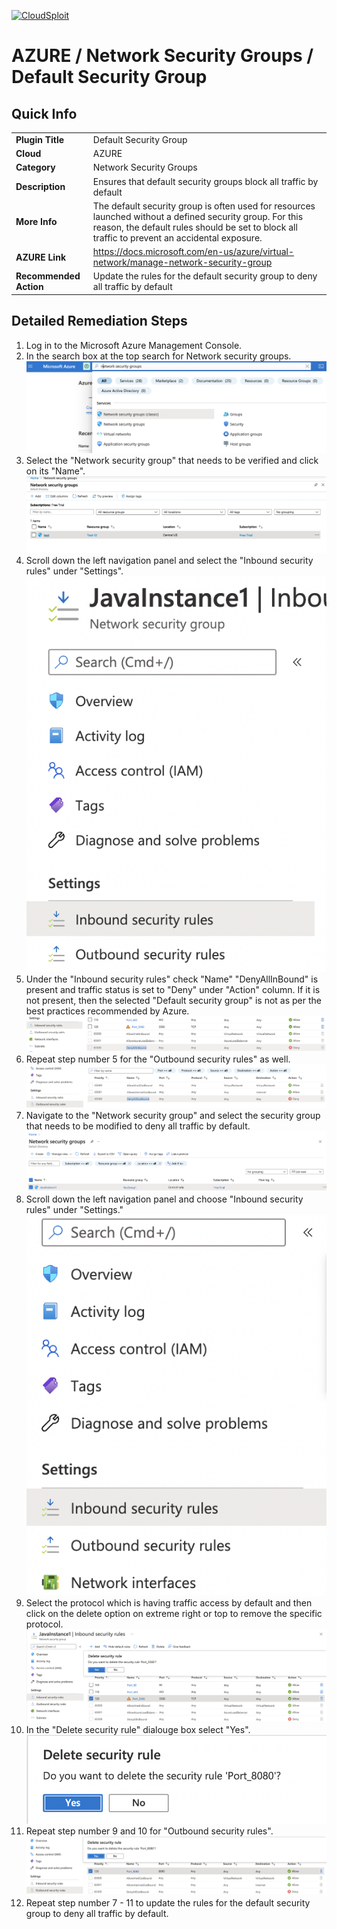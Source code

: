 [![CloudSploit](https://cloudsploit.com/img/logo-new-big-text-100.png "CloudSploit")](https://cloudsploit.com)

# AZURE / Network Security Groups / Default Security Group

## Quick Info

| | |
|-|-|
| **Plugin Title** | Default Security Group |
| **Cloud** | AZURE |
| **Category** | Network Security Groups |
| **Description** | Ensures that default security groups block all traffic by default |
| **More Info** | The default security group is often used for resources launched without a defined security group. For this reason, the default rules should be set to block all traffic to prevent an accidental exposure. |
| **AZURE Link** | https://docs.microsoft.com/en-us/azure/virtual-network/manage-network-security-group |
| **Recommended Action** | Update the rules for the default security group to deny all traffic by default |

## Detailed Remediation Steps
1. Log in to the Microsoft Azure Management Console.
2. In the search box at the top search for Network security groups. </br> <img src="/resources/azure/networksecuritygroups/default-security-group/step2.png"/>
3. Select the "Network security group" that needs to be verified and click on its "Name". </br> <img src="/resources/azure/networksecuritygroups/default-security-group/step3.png"/>
4. Scroll down the left navigation panel and select the "Inbound security rules" under "Settings". </br> <img src="/resources/azure/networksecuritygroups/default-security-group/step4.png"/>
5. Under the "Inbound security rules" check "Name" "DenyAllInBound" is present and traffic status is set to "Deny" under "Action" column. If it is not present, then the selected "Default security group" is not as per the best practices recommended by Azure.</br> <img src="/resources/azure/networksecuritygroups/default-security-group/step5.png"/>
6. Repeat step number 5 for the "Outbound security rules" as well. </br> <img src="/resources/azure/networksecuritygroups/default-security-group/step6.png"/>
7. Navigate to the "Network security group" and select the security group that needs to be modified to deny all traffic by default.</br> <img src="/resources/azure/networksecuritygroups/default-security-group/step7.png"/>
8. Scroll down the left navigation panel and choose "Inbound security rules" under "Settings."</br> <img src="/resources/azure/networksecuritygroups/default-security-group/step8.png"/>
9. Select the protocol which is having traffic access by default and then click on the delete option on extreme right or top to remove the specific protocol.</br> <img src="/resources/azure/networksecuritygroups/default-security-group/step9.png"/>
10. In the "Delete security rule" dialouge box select "Yes". </br> <img src="/resources/azure/networksecuritygroups/default-security-group/step10.png"/>
11. Repeat step number 9 and 10 for "Outbound security rules".</br> <img src="/resources/azure/networksecuritygroups/default-security-group/step11.png"/>
12. Repeat step number 7 - 11 to update the rules for the default security group to deny all traffic by default.</br>
